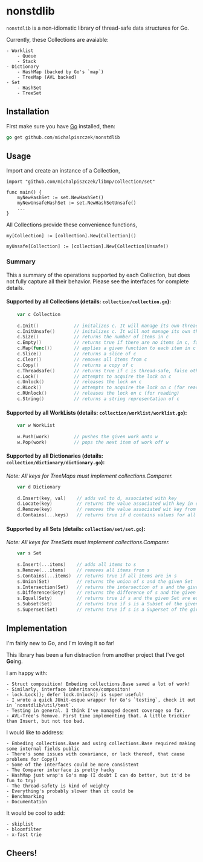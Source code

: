 # nonstdlib

`nonstdlib` is a non-idiomatic library of thread-safe data structures for Go. 

Currently, these Collections are avaiable:
    
    - Worklist 
        - Queue 
        - Stack
    - Dictionary
        - HashMap (backed by Go's `map`)
        - TreeMap (AVL backed)
    - Set
        - HashSet 
        - TreeSet
       

## Installation

First make sure you have [Go](http://golang.org) installed, then:

```go
go get github.com/michalpiszczek/nonstdlib
```

## Usage

Import and create an instance of a Collection,

```golang
import "github.com/michalpiszczek/libmp/collection/set"

func main() {
    myNewHashSet := set.NewHashSet()
    myNewUnsafeHashSet := set.NewHashSetUnsafe()
    ...
}
```

All Collections provide these convenience functions,

```
my[Collection] := [collection].New[Collection]() 

myUnsafe[Collection] := [collection].New[Collection]Unsafe()
```

### Summary

This a summary of the operations supported by each Collection, but does not fully capture all their behavior. Please see the interfaces for complete details.

#### Supported by all Collections (details: `collection/collection.go`):

```go
    var c Collection
    
    c.Init()             // initalizes c. It will manage its own thread-safety
    c.InitUnsafe()       // initalizes c. It will not manage its own thread-safety
    c.Size()             // returns the number of items in c
    c.Empty()            // returns true if there are no items in c, false otherwise
    c.Map(func())        // applies a given function to each item in c
    c.Slice()            // returns a slice of c
    c.Clear()            // removes all items from c
    c.Copy()             // returns a copy of c
    c.Threadsafe()       // returns true if c is thread-safe, false otherwise
    c.Lock()             // attempts to acquire the lock on c
    c.Unlock()           // releases the lock on c
    c.RLock()            // attempts to acquire the lock on c (for reading)
    c.RUnlock()          // releases the lock on c (for reading)
    c.String()           // returns a string representation of c
```

#### Supported by all WorkLists (details: `collection/worklist/worklist.go`):

```go 
    var w WorkList
    
    w.Push(work)         // pushes the given work onto w
    w.Pop(work)          // pops the next item of work off w
```

#### Supported by all Dictionaries (details: `collection/dictionary/dictionary.go`):

*Note: All keys for TreeMaps must implement collections.Comparer.*

```go 
    var d Dictionary
    
    d.Insert(key, val)    // adds val to d, associated with key
    d.Locate(key)         // returns the value associated with key in d
    d.Remove(key)         // removes the value associated wit key from d
    d.Contains(...keys)   // returns true if d contains values for all keys
```

#### Supported by all Sets (details: `collection/set/set.go`):

*Note: All keys for TreeSets must implement collections.Comparer.*

```go 
    var s Set
    
    s.Insert(...items)    // adds all items to s
    s.Remove(...items)    // removes all items from s
    s.Contains(...items)  // returns true if all items are in s
    s.Union(Set)          // returns the union of s and the given Set
    s.Intersection(Set)   // returns the intersection of s and the given Set
    s.Difference(Sety)    // returns the difference of s and the given Set
    s.Equal(Sety)         // returns true if s and the given Set are equal, false otherwise
    s.Subset(Set)         // returns true if s is a Subset of the given Set, false otherwise
    s.Superset(Set)       // returns true if s is a Superset of the given Set, false otherwise

```
## Implementation

I'm fairly new to Go, and I'm loving it so far! 

This library has been a fun distraction from another project that I've got **Go**ing.

I am happy with:

    - Struct composition! Embeding collections.Base saved a lot of work! 
    - Similarly, interface inheritance/compositon! 
    - lock.Lock(); defer lock.Unlock() is super useful!
    - I wrote a quick JUnit-esque wrapper for Go's `testing`, check it out in `nonstdlib/util/test`.
    - Testing in general. I think I've managed decent coverage so far.
    - AVL-Tree's Remove. First time implementing that. A little trickier than Insert, but not too bad.

I would like to address:
    
    - Embeding collections.Base and using collections.Base required making some internal fields public
    - There's some issues with covariance, or lack thereof, that cause problems for Copy()
    - Some of the interfaces could be more consistent
    - The Comparer interface is pretty hacky
    - HashMap just wrap's Go's map (I doubt I can do better, but it'd be fun to try)
    - The thread-safety is kind of weighty
    - Everything's probably slower than it could be
    - Benchmarking
    - Documentation

It would be cool to add:

    - skiplist
    - bloomfilter
    - x-fast trie

## Cheers!
